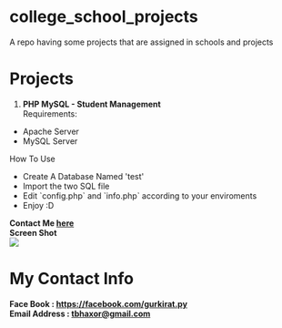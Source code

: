 # college_school_projects
A repo having some projects that are assigned in schools and projects

# Projects
1. <b>PHP MySQL - Student Management</b> <br>
Requirements:
<ul>
<li>Apache Server</li>
<li>MySQL Server</li>
</ul>
How To Use
<ul>
<li>Create A Database Named 'test'</li>
<li>Import the two SQL file</li>
<li>Edit `config.php` and  `info.php` according to your enviroments</li>
<li>Enjoy :D</li>
</ul>
<b>Contact Me <a href="#My Contact Info">here</a></b><br>
<b>Screen Shot</b><br>
<img src="https://raw.githubusercontent.com/tbhaxor/school_college_projects/master/PHP%20MySQL%20-%20Student%20Management%20I/SS.PNG">

# My Contact Info
<b>Face Book : https://facebook.com/gurkirat.py</b><br>
<b>Email Address : tbhaxor@gmail.com</b>
